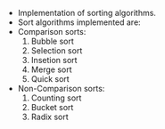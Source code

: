 - Implementation of sorting algorithms.
- Sort algorithms implemented are:
- Comparison sorts:
  1. Bubble sort
  2. Selection sort
  3. Insetion sort
  4. Merge sort
  5. Quick sort
- Non-Comparison sorts:
  1. Counting sort
  2. Bucket sort
  3. Radix sort
